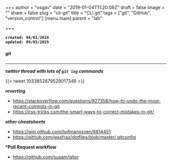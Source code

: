 +++
author = "osgav"
date = "2019-01-04T11:20:08Z"
draft = false
image = ""
share = false
slug = "cli-git"
title = "CLI git"
tags = ["git", "GitHub", "version_control"]
[menu.main]
parent = "lab"

+++

**`created: 04/01/2019`**<br />
**`updated: 09/03/2019`**

##### git

---

***twitter thread with lots of `git log` commands***

{{< tweet 1033852879529017346 >}}
<!-- https://twitter.com/copyconstruct/status/1033852879529017346?s=19 -->

***reverting***

- https://stackoverflow.com/questions/927358/how-to-undo-the-most-recent-commits-in-git
- https://css-tricks.com/the-smart-ways-to-correct-mistakes-in-git/

***other cheatsheets***

- https://gist.github.com/hofmannsven/6814451
- https://github.com/jessfraz/dotfiles/blob/master/.gitconfig

***Pull Request workflow**

- https://github.com/susam/gitpr